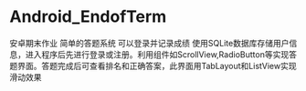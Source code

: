 # Android_EndofTerm
安卓期末作业  简单的答题系统 可以登录并记录成绩
使用SQLite数据库存储用户信息，进入程序后先进行登录或注册。利用组件如ScrollView,RadioButton等实现答题界面。答题完成后可查看排名和正确答案，此界面用TabLayout和ListView实现滑动效果

